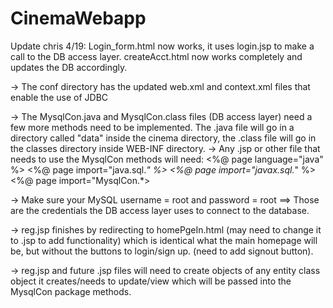 # CinemaWebapp

Update chris 4/19: Login_form.html now works, it uses login.jsp to make a call to the DB access layer. 
                   createAcct.html now works completely and updates the DB accordingly. 
                   
-> The conf directory has the updated web.xml and context.xml files that enable the use of JDBC

-> The MysqlCon.java and MysqlCon.class files (DB access layer) need a few more methods need to be implemented. The .java file will go in a directory called "data" inside the cinema directory, the .class file will go in the classes directory inside WEB-INF directory. 
-> Any .jsp or other file that needs to use the MysqlCon methods will need: 
<%@ page language="java" %>
<%@ page import="java.sql.*" %>
<%@ page import="javax.sql.*" %>
<%@ page import="MysqlCon.*>

-> Make sure your MySQL username = root and password = root ==> Those are the credentials the DB access layer uses to connect to the database.

-> reg.jsp finishes by redirecting to homePgeIn.html (may need to change it to .jsp to add functionality) which is identical what the main homepage will be, but without the buttons to login/sign up. (need to add signout button).

-> reg.jsp and future .jsp files will need to create objects of any entity class object it creates/needs to update/view which will be passed into the MysqlCon package methods. 

